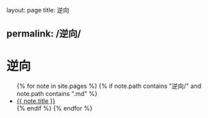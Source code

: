 layout: page
title: 逆向

permalink: /逆向/
---
# 逆向

<ul>
  {% for note in site.pages %}
    {% if note.path contains "逆向/" and note.path contains ".md" %}
      <li><a href="{{ note.url }}">{{ note.title }}</a></li>
    {% endif %}
  {% endfor %}
</ul>